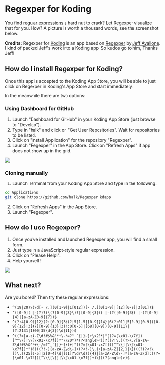 # Regexper for Koding

You find [regular expressions](http://en.wikipedia.org/wiki/Regular_expression) a hard nut to crack? Let Regexper visualize that for you. How? A picture is worth a thousand words, see the screenshot below.

**Credits:** Regexper for [Koding](http://koding.com) is an app based on [Regexper](https://github.com/javallone/regexper) by [Jeff Avallone](https://github.com/javallone). I kind of packed Jeff's work into a Koding app. So kudos go to him, Thanks Jeff!

## How do I install Regexper for Koding?

Once this app is accepted to the Koding App Store, you will be able to just click on Regexper in Koding's App Store and start immediately.

In the meanwhile there are two options:

### Using Dashboard for GitHub

1. Launch "Dashboard for GitHub" in your Koding App Store (just browse to "Develop").
2. Type in "halk" and click on "Get User Repositories". Wait for repositories to be listed.
3. Click on "Install Application" for the repository "Regexper".
4. Launch "Regexper" in the App Store. Click on "Refresh Apps" if app does not show up in the grid.

![](https://raw.github.com/halk/Regexper.kdapp/master/resources/screenshots/install_github.png)

### Cloning manually

1. Launch Terminal from your Koding App Store and type in the following:

```bash
cd Applications
git clone https://github.com/halk/Regexper.kdapp
```

2. Click on "Refresh Apps" in the App Store.
3. Launch "Regexper".

## How do I use Regexper?

1. Once you've installed and launched Regexper app, you will find a small form. 
2. Just type in a JavaScript-style regular expression.
3. Click on "Please Help!".
4. Help yourself!

![](https://raw.github.com/halk/Regexper.kdapp/master/resources/screenshots/example_regex.png)

## What next?

Are you bored? Then try these regular expressions:

- ``^(19|20)\d\d[- /.](0[1-9]|1[012])[- /.](0[1-9]|[12][0-9]|3[01])$``
- ``^([0-9]( |-)?)?(\(?[0-9]{3}\)?|[0-9]{3})( |-)?([0-9]{3}( |-)?[0-9]{4}|[a-zA-Z0-9]{7})$``
- ``^(?:4[0-9]{12}(?:[0-9]{3})?|5[1-5][0-9]{14}|6(?:011|5[0-9][0-9])[0-9]{12}|3[47][0-9]{13}|3(?:0[0-5]|[68][0-9])[0-9]{11}|(?:2131|1800|35\d{3})\d{11})$``
- ``^((?>[a-zA-Z\d!#$%&'*+\-/=?^_`{|}~]+\x20*|"((?=[\x01-\x7f])[^"\\]|\\[\x01-\x7f])*"\x20*)*(?<angle><))?((?!\.)(?>\.?[a-zA-Z\d!#$%&'*+\-/=?^_`{|}~]+)+|"((?=[\x01-\x7f])[^"\\]|\\[\x01-\x7f])*")@(((?!-)[a-zA-Z\d\-]+(?<!-)\.)+[a-zA-Z]{2,}|\[(((?(?<!\[)\.)(25[0-5]|2[0-4]\d|[01]?\d?\d)){4}|[a-zA-Z\d\-]*[a-zA-Z\d]:((?=[\x01-\x7f])[^\\\[\]]|\\[\x01-\x7f])+)\])(?(angle)>)$``
